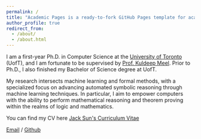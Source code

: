```yaml
---
permalink: /
title: "Academic Pages is a ready-to-fork GitHub Pages template for academic personal websites"
author_profile: true
redirect_from: 
  - /about/
  - /about.html
---
```

I am a first-year Ph.D. in Computer Science at the [University of Toronto](https://web.cs.toronto.edu/) (UofT), and I am fortunate to be supervised by [Prof. Kuldeep Meel](https://www.cs.toronto.edu/~meel/). Prior to Ph.D., I also finished my Bachelor of Science degree at UofT.

My research intersects machine learning and formal methods, with a specialized focus on advancing automated symbolic reasoning through machine learning techniques. In
particular, I aim to empower computers with the ability to perform mathematical reasoning and theorem proving within the realms of logic and mathematics.

You can find my CV here [Jack Sun's Curriculum Vitae](../assets/Curriculum_Vitae.pdf)

[Email](mailto:sjl@cs.toronto.edu) / [Github](https://github.com/JackSun72)
